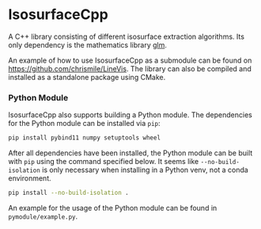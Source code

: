 # IsosurfaceCpp

A C++ library consisting of different isosurface extraction algorithms.
Its only dependency is the mathematics library [glm](https://glm.g-truc.net/0.9.9/).

An example of how to use IsosurfaceCpp as a submodule can be found on https://github.com/chrismile/LineVis.
The library can also be compiled and installed as a standalone package using CMake.


### Python Module

IsosurfaceCpp also supports building a Python module. The dependencies for the Python module can be installed via `pip`:

```sh
pip install pybind11 numpy setuptools wheel
```

After all dependencies have been installed, the Python module can be built with `pip` using the command specified below.
It seems like `--no-build-isolation` is only necessary when installing in a Python venv, not a conda environment.

```sh
pip install --no-build-isolation .
```

An example for the usage of the Python module can be found in `pymodule/example.py`.

